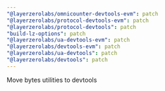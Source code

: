 ```yaml
---
"@layerzerolabs/omnicounter-devtools-evm": patch
"@layerzerolabs/protocol-devtools-evm": patch
"@layerzerolabs/protocol-devtools": patch
"build-lz-options": patch
"@layerzerolabs/ua-devtools-evm": patch
"@layerzerolabs/devtools-evm": patch
"@layerzerolabs/ua-devtools": patch
"@layerzerolabs/devtools": patch
---
```


Move bytes utilities to devtools
